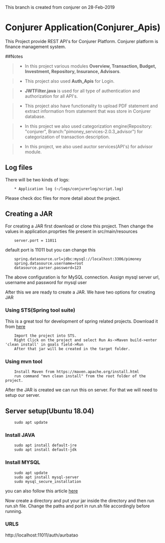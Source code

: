 This branch is created from conjurer on 28-Feb-2019 

# Conjurer Application(Conjurer_Apis)

This Project provide REST API's for Conjurer Platform. Conjurer platform is finance management system.

##Notes

>- In this project various modules **Overview, Transaction, Budget, Investment, Repository, Insurance, Advisors**.

>- This project also used **Auth_Apis** for Login.

>- **JWTFilter.java** is used for all type of authentication and authorization for all API's. 

>- This project also have functionality to upload PDF statement and extract information from statement that was store in Conjurer database.

>- In this project we also used categorization engine(Repository: "conjurer", Branch:"pimoney_services-2.0.3_advisor") for categorization of transaction description.

>- In this project, we also used auctor services(API's) for advisor module.

## Log files
There will be two kinds of logs:

		* Application log (~/logs/conjurerlog/script.log)
		
Please check doc files for more detail about the project.

## Creating a JAR

For creating a JAR first download or clone this project.
Then change the values in application.proprties file present in src/main/resources

		server.port = 11011
default port is 11011 but you can change this

        spring.datasource.url=jdbc:mysql://localhost:3306/pimoney
		spring.datasource.username=root
		datasource.parser.password=123
The above configuration is for MySQL connection. Assign mysql server url, username and password for mysql user

After this we are ready to create a JAR. We have two options for creating JAR

### Using STS(Spring tool suite)
This is a great tool for development of spring related projects.
Download it from [here](https://spring.io/tools)
    
        Import the project into STS. 
        Right Click on the project and select Run As->Maven build->enter 'clean install' in goals field->Run
        After that jar will be created in the target folder.
    
### Using mvn tool

        Install Maven from https://maven.apache.org/install.html
        run command "mvn clean install" from the root folder of the project.
    
 
After the JAR is created we can run this on server. For that we will need to setup our server.

## Server setup(Ubuntu 18.04)

        sudo apt update

### Install JAVA
		sudo apt install default-jre
		sudo apt install default-jdk
		
### Install MYSQL
		sudo apt update
		sudo apt install mysql-server
		sudo mysql_secure_installation
you can also follow this article [here](https://www.digitalocean.com/community/tutorials/how-to-install-mysql-on-ubuntu-18-04)

Now create a directory and put your jar inside the directory and 
then run run.sh file. Change the paths and port in run.sh file accordingly before running.

### URLS
http://localhost:11011/auth/aurbatao    
	

